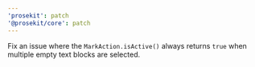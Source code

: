 ```yaml
---
'prosekit': patch
'@prosekit/core': patch
---
```


Fix an issue where the `MarkAction.isActive()` always returns `true` when multiple empty text blocks are selected.
